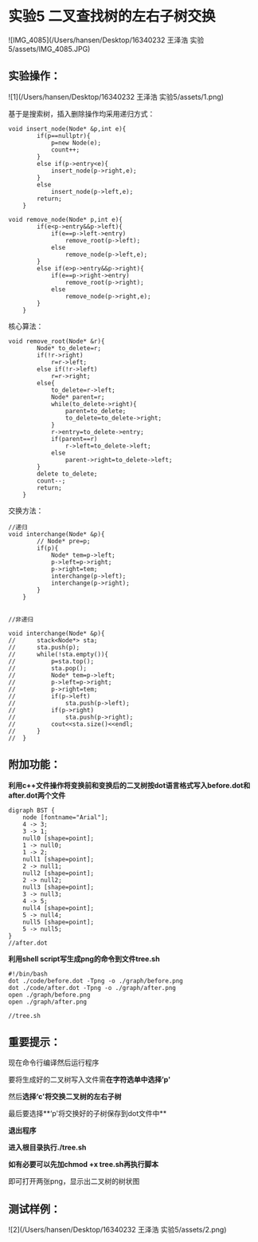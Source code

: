 

# 实验5 二叉查找树的左右子树交换

![IMG_4085](/Users/hansen/Desktop/16340232 王泽浩 实验5/assets/IMG_4085.JPG)



## 实验操作：

![1](/Users/hansen/Desktop/16340232 王泽浩 实验5/assets/1.png)



基于是搜索树，插入删除操作均采用递归方式：

```
void insert_node(Node* &p,int e){
		if(p==nullptr){
			p=new Node(e);
			count++;
		}
		else if(p->entry<e){
			insert_node(p->right,e);
		}
		else 
			insert_node(p->left,e);
		return;
	}
```

```
void remove_node(Node* p,int e){
		if(e<p->entry&&p->left){
			if(e==p->left->entry)
				remove_root(p->left);
			else
				remove_node(p->left,e);
		}
		else if(e>p->entry&&p->right){
			if(e==p->right->entry)
				remove_root(p->right);
			else	
				remove_node(p->right,e);
		}
	}
```

核心算法：

```
void remove_root(Node* &r){
		Node* to_delete=r;
		if(!r->right)
			r=r->left;
		else if(!r->left)
			r=r->right;
		else{
			to_delete=r->left;
			Node* parent=r;
			while(to_delete->right){
				parent=to_delete;
				to_delete=to_delete->right;
			}
			r->entry=to_delete->entry;
			if(parent==r)
				r->left=to_delete->left;
			else
				parent->right=to_delete->left;	
		}
		delete to_delete;
		count--;
		return;
	}
```

交换方法：

```
//递归
void interchange(Node* &p){
		// Node* pre=p;
		if(p){
			Node* tem=p->left;
			p->left=p->right;
			p->right=tem;
			interchange(p->left);
			interchange(p->right);
		}
	}
	
	
//非递归

void interchange(Node* &p){
// 		stack<Node*> sta;
// 		sta.push(p);
// 		while(!sta.empty()){
// 			p=sta.top();
// 			sta.pop();
// 			Node* tem=p->left;
// 			p->left=p->right;
// 			p->right=tem;
// 			if(p->left)
// 				sta.push(p->left);
// 			if(p->right)
// 				sta.push(p->right);
// 			cout<<sta.size()<<endl;
// 		}
// 	}
```

## 附加功能：

**利用c++文件操作将变换前和变换后的二叉树按dot语言格式写入before.dot和after.dot两个文件**

```
digraph BST {
    node [fontname="Arial"];
    4 -> 3;
    3 -> 1;
    null0 [shape=point];
    1 -> null0;
    1 -> 2;
    null1 [shape=point];
    2 -> null1;
    null2 [shape=point];
    2 -> null2;
    null3 [shape=point];
    3 -> null3;
    4 -> 5;
    null4 [shape=point];
    5 -> null4;
    null5 [shape=point];
    5 -> null5;
}
//after.dot
```

**利用shell script写生成png的命令到文件tree.sh**

```
#!/bin/bash
dot ./code/before.dot -Tpng -o ./graph/before.png
dot ./code/after.dot -Tpng -o ./graph/after.png
open ./graph/before.png
open ./graph/after.png

//tree.sh
```

## 重要提示：

现在命令行编译然后运行程序

要将生成好的二叉树写入文件需**在字符选单中选择’p'**

然后**选择‘c'将交换二叉树的左右子树**

最后要选择**‘p'将交换好的子树保存到dot文件中**



**退出程序**

**进入根目录执行./tree.sh**

**如有必要可以先加chmod +x tree.sh再执行脚本**

即可打开两张png，显示出二叉树的树状图



## 测试样例：

![2](/Users/hansen/Desktop/16340232 王泽浩 实验5/assets/2.png)

